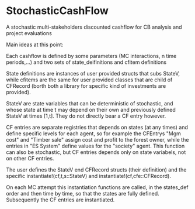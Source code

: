 # StochasticCashFlow
A stochastic multi-stakeholders discounted cashflow for CB analysis and project evaluations


Main ideas at this point:

Each cashflow is defined by some parameters (MC interactions, n time periods,...) and two sets of state_deifinitions and cfitem definitions

State definitions are instances of user provided structs that subs StateV, while cfitems are the same for user provided classes that are child of CFRecord (borth both a library for specific kind of investments are provided).

StateV are state variables that can be deterministic of stochastic, and whose state at time t may depend on their own and previously defined StateV at times [1,t]. They do not directly bear a CF entry however.


CF entries are separate registries that depends on states (at any times) and define specific levels for each agent, so for example the CFEntrys "Mgm cost" and "Timber sale" assign cost and profit to the forest owner, while the entries in "ES System" define values for the "society" agent. This function can also be stochastic, but CF entries depends only on state variabels, not on other CF entries.

The user defines the  StateV end CFRecord  structs (their definition) and the specific instantiate!(cf,t,s::StateV) and instantiate!(cf,cfe::CFRecord).

On each MC attempt this instantiation functions are called, in the states_def order and then time by time, so that the states are fully defined. Subsequently the CF entries are instantiated.



